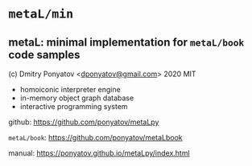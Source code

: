 #  `metaL/min`
## metaL: minimal implementation for `metaL/book` code samples

(c) Dmitry Ponyatov <<dponyatov@gmail.com>> 2020 MIT

* homoiconic interpreter engine
* in-memory object graph database
* interactive programming system

github: https://github.com/ponyatov/metaLpy

`metaL/book`: https://github.com/ponyatov/metaLbook

manual: https://ponyatov.github.io/metaLpy/index.html
